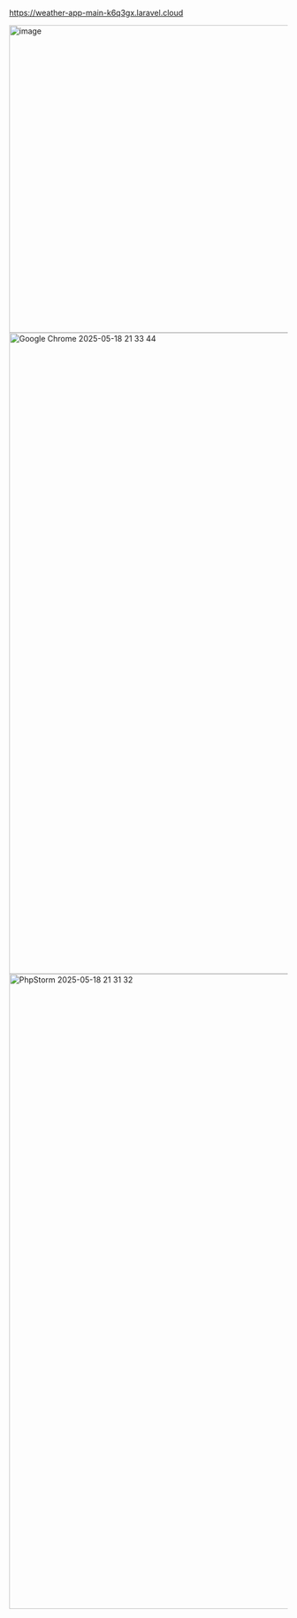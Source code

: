https://weather-app-main-k6q3gx.laravel.cloud

<img width="556" alt="image" src="https://github.com/user-attachments/assets/f6455b01-1c67-4f5a-a1dd-c442f73854cf" />

<img width="1159" alt="Google Chrome 2025-05-18 21 33 44" src="https://github.com/user-attachments/assets/43051bbf-bea6-414a-a9d4-9ad2e3f8935a" />

<img width="1148" alt="PhpStorm 2025-05-18 21 31 32" src="https://github.com/user-attachments/assets/6197d0df-c169-47af-881f-45425862c081" />
